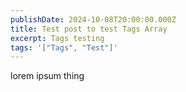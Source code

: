 ```yaml
---
publishDate: 2024-10-08T20:00:00.000Z
title: Test post to test Tags Array
excerpt: Tags testing
tags: '["Tags", "Test"]'
---
```


lorem ipsum thing
